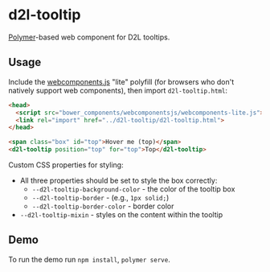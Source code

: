 # d2l-tooltip

[Polymer](https://www.polymer-project.org)-based web component for D2L tooltips.

## Usage

Include the [webcomponents.js](http://webcomponents.org/polyfills/) "lite" polyfill (for browsers who don't natively support web components), then import `d2l-tooltip.html`:

```html
<head>
  <script src="bower_components/webcomponentsjs/webcomponents-lite.js"></script>
  <link rel="import" href="../d2l-tooltip/d2l-tooltip.html">
</head>
```

<!---
```
<custom-element-demo>
  <template>
    <script src="../webcomponentsjs/webcomponents-lite.js"></script>
    <link rel="import" href="../d2l-typography/d2l-typography.html">
    <link rel="import" href="d2l-tooltip.html">
    <custom-style include="d2l-typography">
      <style is="custom-style" include="d2l-typography">
				.mixin-tooltip {
          --d2l-tooltip-background-color: #ffffff;
          --d2l-tooltip-border: 1px solid;
          --d2l-tooltip-border-color:  #d3d9e3;

          --d2l-tooltip-mixin: {
            width: 200px;
            box-shadow: 0 2px 12px 0 rgba(0, 0, 0, 0.08);
            font-family: Lato;
            color: #565a5c;
          }
        }
			</style>
    </custom-style>
    <style>
      html {
        font-size: 20px;
      }
      .box {
				width: 100px;
				height: 100px;
				background-color: #e57231;
				display: inline-block;
				color: White;
				display: flex;
				align-items: center;
				text-align: center;
			}
    </style>
    <next-code-block></next-code-block>
  </template>
</custom-element-demo>
```
-->
```html
<span class="box" id="top">Hover me (top)</span>
<d2l-tooltip position="top" for="top">Top</d2l-tooltip>
```

Custom CSS properties for styling:

- All three properties should be set to style the box correctly:
  - `--d2l-tooltip-background-color` - the color of the tooltip box
  - `--d2l-tooltip-border` - (e.g., `1px solid;`)
  - `--d2l-tooltip-border-color` - border color
- `--d2l-tooltip-mixin` - styles on the content within the tooltip

## Demo

To run the demo run `npm install`, `polymer serve`.
